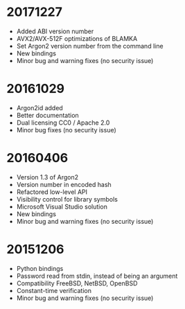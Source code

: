 # 20171227
* Added ABI version number
* AVX2/AVX-512F optimizations of BLAMKA
* Set Argon2 version number from the command line
* New bindings
* Minor bug and warning fixes (no security issue)

# 20161029

* Argon2id added
* Better documentation
* Dual licensing CC0 / Apache 2.0
* Minor bug fixes (no security issue)

# 20160406

* Version 1.3 of Argon2
* Version number in encoded hash
* Refactored low-level API
* Visibility control for library symbols
* Microsoft Visual Studio solution
* New bindings
* Minor bug and warning fixes (no security issue)


# 20151206

* Python bindings
* Password read from stdin, instead of being an argument
* Compatibility FreeBSD, NetBSD, OpenBSD
* Constant-time verification
* Minor bug and warning fixes (no security issue)
